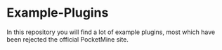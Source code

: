 # Example-Plugins
In this repository you will find a lot of example plugins, most which have been rejected the official PocketMine site.

